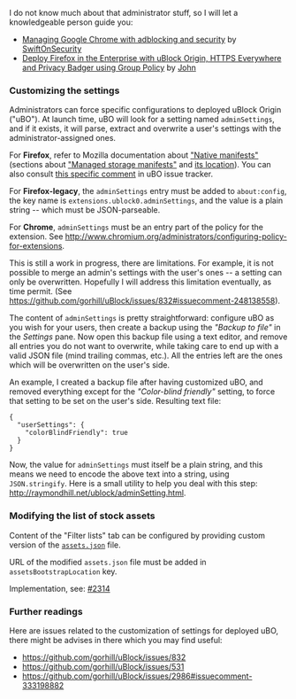 I do not know much about that administrator stuff, so I will let a knowledgeable person guide you:
- [Managing Google Chrome with adblocking and security](https://decentsecurity.com/enterprise/#/ublock-for-google-chrome-deployment/) by [SwiftOnSecurity](https://twitter.com/SwiftOnSecurity/status/783348579943317504)
- [Deploy Firefox in the Enterprise with uBlock Origin, HTTPS Everywhere and Privacy Badger using Group Policy](https://www.winsysadminblog.com/2019/03/deploy-firefox-in-the-enterprise-with-ublock-origin-https-everywhere-and-privacy-badger-using-group-policy/) by [John](https://www.winsysadminblog.com/about-me/)

### Customizing the settings

Administrators can force specific configurations to deployed uBlock Origin ("uBO"). At launch time, uBO will look for a setting named `adminSettings`, and if it exists, it will parse, extract and overwrite a user's settings with the administrator-assigned ones.

For **Firefox**, refer to Mozilla documentation about ["Native manifests"](https://developer.mozilla.org/en-US/Add-ons/WebExtensions/Native_manifests) (sections about ["Managed storage manifests"](https://developer.mozilla.org/en-US/Add-ons/WebExtensions/Native_manifests#Managed_storage_manifests) and [its location](https://developer.mozilla.org/en-US/Add-ons/WebExtensions/Native_manifests#Manifest_location)). You can also consult [this specific comment](https://github.com/gorhill/uBlock/issues/2986#issuecomment-364035002) in uBO issue tracker.

For **Firefox-legacy**, the `adminSettings` entry must be added to `about:config`, the key name is `extensions.ublock0.adminSettings`, and the value is a plain string -- which must be JSON-parseable.

For **Chrome**, `adminSettings` must be an entry part of the policy for the extension. See <http://www.chromium.org/administrators/configuring-policy-for-extensions>.

This is still a work in progress, there are limitations. For example, it is not possible to merge an admin's settings with the user's ones -- a setting can only be overwritten. Hopefully I will address this limitation eventually, as time permit. (See https://github.com/gorhill/uBlock/issues/832#issuecomment-248138558).

The content of `adminSettings` is pretty straightforward: configure uBO as you wish for your users, then create a backup using the _"Backup to file"_ in the _Settings_ pane. Now open this backup file using a text editor, and remove all entries you do not want to overwrite, while taking care to end up with a valid JSON file (mind trailing commas, etc.). All the entries left are the ones which will be overwritten on the user's side.

An example, I created a backup file after having customized uBO, and removed everything except for the _"Color-blind friendly"_ setting, to force that setting to be set on the user's side. Resulting text file:

    {
      "userSettings": {
        "colorBlindFriendly": true
      }
    }

Now, the value for `adminSettings` must itself be a plain string, and this means we need to encode the above text into a string, using `JSON.stringify`. Here is a small utility to help you deal with this step: <http://raymondhill.net/ublock/adminSetting.html>.


### Modifying the list of stock assets

Content of the "Filter lists" tab can be configured by providing custom version of the [`assets.json`](https://github.com/gorhill/uBlock/blob/16a0ebbfb05c4582ecc68454ba3b45b403164dde/assets/assets.json) file.

URL of the modified `assets.json` file must be added in `assetsBootstrapLocation` key.

Implementation, see: [#2314](https://github.com/gorhill/uBlock/pull/2314)

### Further readings

Here are issues related to the customization of settings for deployed uBO, there might be advises in there which you may find useful:
- https://github.com/gorhill/uBlock/issues/832
- https://github.com/gorhill/uBlock/issues/531
- https://github.com/gorhill/uBlock/issues/2986#issuecomment-333198882